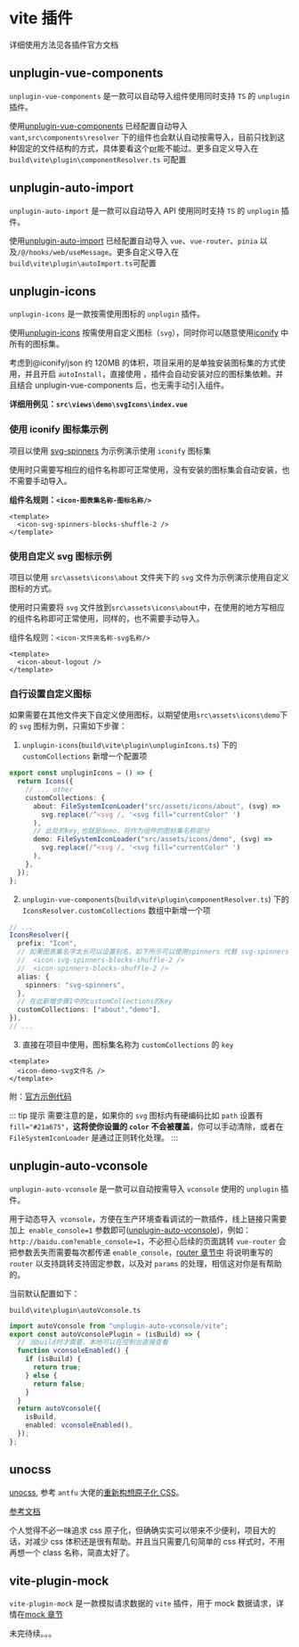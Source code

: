 # vite 插件

详细使用方法见各插件官方文档

## unplugin-vue-components

`unplugin-vue-components` 是一款可以自动导入组件使用同时支持 `TS` 的 `unplugin` 插件。

使用[unplugin-vue-components](https://github.com/antfu/unplugin-vue-components) 已经配置自动导入 `vant`,`src\components\resolver` 下的组件也会默认自动按需导入，目前只找到这种固定的文件结构的方式，具体要看这个[pr](https://github.com/antfu/unplugin-vue-components/pull/645)能不能过。更多自定义导入在 `build\vite\plugin\componentResolver.ts` 可配置

## unplugin-auto-import

`unplugin-auto-import` 是一款可以自动导入 API 使用同时支持 `TS` 的 `unplugin` 插件。

使用[unplugin-auto-import](https://github.com/antfu/unplugin-auto-import) 已经配置自动导入 `vue`、`vue-router`、`pinia` 以及`/@/hooks/web/useMessage`。更多自定义导入在`build\vite\plugin\autoImport.ts`可配置

## unplugin-icons

`unplugin-icons` 是一款按需使用图标的 `unplugin` 插件。

使用[unplugin-icons](https://github.com/antfu/unplugin-icons) 按需使用自定义图标（`svg`），同时你可以随意使用[iconify](https://icon-sets.iconify.design/) 中所有的图标集。

考虑到@iconify/json 约 120MB 的体积，项目采用的是单独安装图标集的方式使用，并且开启 `autoInstall`，直接使用 ，插件会自动安装对应的图标集依赖。并且结合 unplugin-vue-components 后，也无需手动引入组件。

**详细用例见：`src\views\demo\svgIcons\index.vue `**

### 使用 iconify 图标集示例

项目以使用 [svg-spinners](https://icon-sets.iconify.design/svg-spinners) 为示例演示使用 `iconify` 图标集

使用时只需要写相应的组件名称即可正常使用，没有安装的图标集会自动安装，也不需要手动导入。

**组件名规则：`<icon-图表集名称-图标名称/>`**

```vue
<template>
  <icon-svg-spinners-blocks-shuffle-2 />
</template>
```

### 使用自定义 svg 图标示例

项目以使用 `src\assets\icons\about` 文件夹下的 `svg` 文件为示例演示使用自定义图标的方式。

使用时只需要将 `svg` 文件放到`src\assets\icons\about`中，在使用的地方写相应的组件名称即可正常使用，同样的，也不需要手动导入。

组件名规则：`<icon-文件夹名称-svg名称/>`

```vue
<template>
  <icon-about-logout />
</template>
```

### 自行设置自定义图标

如果需要在其他文件夹下自定义使用图标，以期望使用`src\assets\icons\demo`下的 `svg` 图标为例，只需如下步骤：

1. `unplugin-icons`(`build\vite\plugin\unpluginIcons.ts`) 下的 `customCollections` 新增一个配置项

```ts {8-11}
export const unpluginIcons = () => {
  return Icons({
    // ... other
    customCollections: {
      about: FileSystemIconLoader("src/assets/icons/about", (svg) =>
        svg.replace(/^<svg /, '<svg fill="currentColor" ')
      ),
      // 此处的key,也就是demo，将作为组件的图标集名称部分
      demo: FileSystemIconLoader("src/assets/icons/demo", (svg) =>
        svg.replace(/^<svg /, '<svg fill="currentColor" ')
      ),
    },
  });
};
```

2. `unplugin-vue-components`(`build\vite\plugin\componentResolver.ts`) 下的 `IconsResolver.customCollections` 数组中新增一个项

```ts {11}
// ...
IconsResolver({
  prefix: "Icon",
  // 如果图表集名字太长可以设置别名，如下所示可以使用spinners 代替 svg-spinners,设置别名后二者是等价的
  //  <icon-svg-spinners-blocks-shuffle-2 />
  //  <icon-spinners-blocks-shuffle-2 />
  alias: {
    spinners: "svg-spinners",
  },
  // 在此新增步骤1中的customCollections的key
  customCollections: ["about","demo"],
}),
// ...
```

3. 直接在项目中使用，图标集名称为 `customCollections` 的 `key`

```vue
<template>
  <icon-demo-svg文件名 />
</template>
```

附：[官方示例代码](https://github.com/antfu/unplugin-icons/blob/main/examples/vite-vue3/vite.config.ts)

::: tip 提示
需要注意的是，如果你的 `svg` 图标内有硬编码比如 `path` 设置有 `fill="#21a675"`，**这将使你设置的 `color` 不会被覆盖**，你可以手动清除，或者在 `FileSystemIconLoader` 是通过正则转化处理。
:::

## unplugin-auto-vconsole

`unplugin-auto-vconsole` 是一款可以自动按需导入 `vconsole` 使用的 `unplugin` 插件。

用于动态导入` vconsole`，方便在生产环境查看调试的一款插件，线上链接只需要加上` enable_console=1` 参数即可([unplugin-auto-vconsole](https://github.com/cnjm/unplugin-auto-vconsole))，例如：`http://baidu.com?enable_console=1`，不必担心后续的页面跳转 `vue-router` 会把参数丢失而需要每次都传递 `enable_console`，[router 章节中](./router) 将说明重写的 `router` 以支持跳转支持固定参数，以及对 `params` 的处理，相信这对你是有帮助的。

当前默认配置如下：

`build\vite\plugin\autoVconsole.ts`

```ts
import autoVconsole from "unplugin-auto-vconsole/vite";
export const autoVconsolePlugin = (isBuild) => {
  // 当build时才需要，本地可以在控制台直接查看
  function vconsoleEnabled() {
    if (isBuild) {
      return true;
    } else {
      return false;
    }
  }
  return autoVconsole({
    isBuild,
    enabled: vconsoleEnabled(),
  });
};
```

## unocss

[unocss](https://uno.antfu.me/), 参考 `antfu` 大佬的[重新构想原子化 CSS](https://zhuanlan.zhihu.com/p/425814828)。

[参考文档](https://unocss.dev/interactive/)

个人觉得不必一味追求 css 原子化，但确确实实可以带来不少便利，项目大的话，对减少 css 体积还是很有帮助。并且当只需要几句简单的 css 样式时，不用再想一个 class 名称，简直太好了。

## vite-plugin-mock

`vite-plugin-mock` 是一款模拟请求数据的 `vite` 插件，用于 mock 数据请求，详情在[mock 章节](./mock)

未完待续。。。
